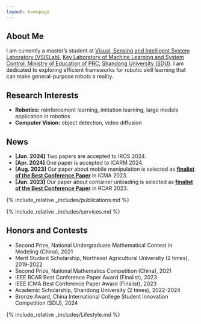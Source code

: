 ```yaml
---
layout: homepage
---
```


## About Me

I am currently a master’s student at [Visual, Sensing and Intelligent System Laboratory (VSISLab)](http://www.vsislab.com/), [Key Laboratory of Machine Learning and System Control, Ministry of Education of PRC](https://misc.sdu.edu.cn/), [Shandong University (SDU)](https://www.sdu.edu.cn/). I am dedicated to exploring efficient frameworks for robotic skill learning that can make general-purpose robots a reality.


## Research Interests

- **Robotics:** reinforcement learning, imitation learning, large models application in robotics
- **Computer Vision:** object detection, video diffusion


## News
- **[Jun. 2024]** Two papers are accepted to IROS 2024.
- **[Apr. 2024]** One paper is accepted to ICARM 2024.
- **[Aug. 2023]** Our paper about mobile manipulation is selected as [**finalist of the Best Conference Paper**](https://edisiondyli.github.io/assets/files/ICMA%202023%20AWARD.pdf) in ICMA 2023.
- **[Jun. 2023]** Our paper about container unloading is selected as [**finalist of the Best Conference Paper**](https://edisiondyli.github.io/assets/files/IEEE%20RCAR2023%20Best%20paper%20finalist.pdf) in RCAR 2023.

{% include_relative _includes/publications.md %}

{% include_relative _includes/services.md %}

## Honors and Contests
- Second Prize, National Undergraduate Mathematical Contest in Modeling (China), 2021
- Merit Student Scholarship, Northeast Agricultural University (2 times), 2019-2022
- Second Prize, National Mathematics Competition (China), 2021
- IEEE RCAR Best Conference Paper Award (Finalist), 2023
- IEEE ICMA Best Conference Paper Award (Finalist), 2023
- Academic Scholarship, Shandong University (2 times), 2022-2024
- Bronze Award, China International College Student Innovation Competition (SDU), 2024

{% include_relative _includes/Lifestyle.md %}

